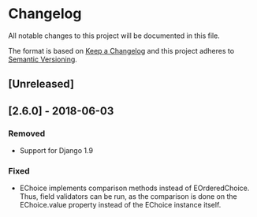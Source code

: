 # Changelog
All notable changes to this project will be documented in this file.

The format is based on [Keep a Changelog](http://keepachangelog.com/en/1.0.0/)
and this project adheres to [Semantic Versioning](http://semver.org/spec/v2.0.0.html).

## [Unreleased]

## [2.6.0] - 2018-06-03
### Removed
- Support for Django 1.9

### Fixed
- EChoice implements comparison methods instead of EOrderedChoice. Thus, field validators can be run, as the comparison
  is done on the EChoice.value property instead of the EChoice instance itself.
